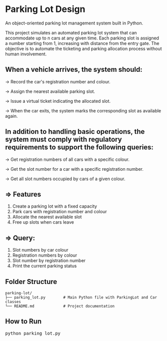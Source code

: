 # Parking Lot Design
An object-oriented parking lot management system built in Python.

This project simulates an automated parking lot system that can accommodate up to n cars at any given time. Each parking slot is assigned a number starting from 1, increasing with distance from the entry gate. The objective is to automate the ticketing and parking allocation process without human involvement.

## When a vehicle arrives, the system should:

-> Record the car's registration number and colour.

-> Assign the nearest available parking slot.

-> Issue a virtual ticket indicating the allocated slot.

-> When the car exits, the system marks the corresponding slot as available again.

## In addition to handling basic operations, the system must comply with regulatory requirements to support the following queries:

-> Get registration numbers of all cars with a specific colour.

-> Get the slot number for a car with a specific registration number.

-> Get all slot numbers occupied by cars of a given colour.

## => Features
1) Create a parking lot with a fixed capacity
2) Park cars with registration number and colour
3) Allocate the nearest available slot
4) Free up slots when cars leave

## => Query:
1) Slot numbers by car colour
2) Registration numbers by colour
3) Slot number by registration number
4) Print the current parking status

## Folder Structure 
```plaintext
parking-lot/
├── parking_lot.py        # Main Python file with ParkingLot and Car classes
└── README.md             # Project documentation
```

## How to Run
<pre>python parking_lot.py</pre>

